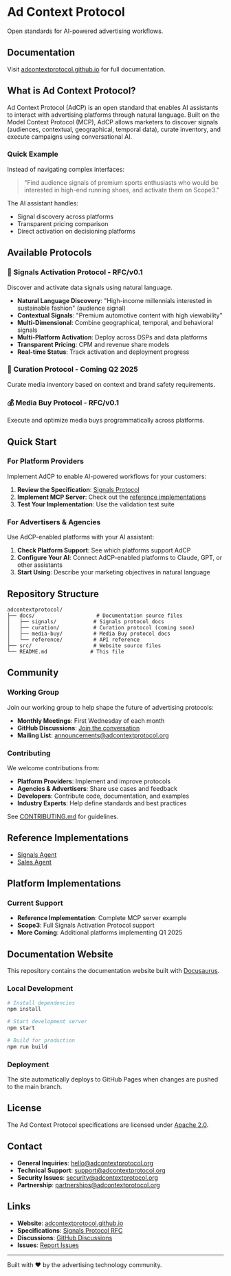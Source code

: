 # Ad Context Protocol

Open standards for AI-powered advertising workflows.

## Documentation

Visit [adcontextprotocol.github.io](https://adcontextprotocol.github.io) for full documentation.

## What is Ad Context Protocol?

Ad Context Protocol (AdCP) is an open standard that enables AI assistants to interact with advertising platforms through natural language. Built on the Model Context Protocol (MCP), AdCP allows marketers to discover signals (audiences, contextual, geographical, temporal data), curate inventory, and execute campaigns using conversational AI.

### Quick Example

Instead of navigating complex interfaces:

> "Find audience signals of premium sports enthusiasts who would be interested in high-end running shoes, and activate them on Scope3."

The AI assistant handles:
- Signal discovery across platforms
- Transparent pricing comparison  
- Direct activation on decisioning platforms

## Available Protocols

### 🎯 Signals Activation Protocol - RFC/v0.1
Discover and activate data signals using natural language.

- **Natural Language Discovery**: "High-income millennials interested in sustainable fashion" (audience signal)
- **Contextual Signals**: "Premium automotive content with high viewability"
- **Multi-Dimensional**: Combine geographical, temporal, and behavioral signals
- **Multi-Platform Activation**: Deploy across DSPs and data platforms
- **Transparent Pricing**: CPM and revenue share models
- **Real-time Status**: Track activation and deployment progress

### 📍 Curation Protocol - Coming Q2 2025
Curate media inventory based on context and brand safety requirements.

### 💰 Media Buy Protocol - RFC/v0.1  
Execute and optimize media buys programmatically across platforms.

## Quick Start

### For Platform Providers

Implement AdCP to enable AI-powered workflows for your customers:

1. **Review the Specification**: [Signals Protocol](https://adcontextprotocol.github.io/docs/signals/specification)
2. **Implement MCP Server**: Check out the [reference implementations](#reference-implementations)
3. **Test Your Implementation**: Use the validation test suite

### For Advertisers & Agencies

Use AdCP-enabled platforms with your AI assistant:

1. **Check Platform Support**: See which platforms support AdCP
2. **Configure Your AI**: Connect AdCP-enabled platforms to Claude, GPT, or other assistants
3. **Start Using**: Describe your marketing objectives in natural language

## Repository Structure

```
adcontextprotocol/
├── docs/                    # Documentation source files
│   ├── signals/            # Signals protocol docs
│   ├── curation/           # Curation protocol (coming soon)
│   ├── media-buy/          # Media Buy protocol docs
│   └── reference/          # API reference
├── src/                    # Website source files
└── README.md              # This file
```

## Community

### Working Group

Join our working group to help shape the future of advertising protocols:

- **Monthly Meetings**: First Wednesday of each month
- **GitHub Discussions**: [Join the conversation](https://github.com/adcontextprotocol/adcp/discussions)
- **Mailing List**: announcements@adcontextprotocol.org

### Contributing

We welcome contributions from:

- **Platform Providers**: Implement and improve protocols
- **Agencies & Advertisers**: Share use cases and feedback
- **Developers**: Contribute code, documentation, and examples
- **Industry Experts**: Help define standards and best practices

See [CONTRIBUTING.md](./CONTRIBUTING.md) for guidelines.

## Reference Implementations

- [Signals Agent](https://github.com/adcontextprotocol/signals-agent)
- [Sales Agent](https://github.com/adcontextprotocol/salesagent)

## Platform Implementations

### Current Support

- **Reference Implementation**: Complete MCP server example
- **Scope3**: Full Signals Activation Protocol support
- **More Coming**: Additional platforms implementing Q1 2025


## Documentation Website

This repository contains the documentation website built with [Docusaurus](https://docusaurus.io/).

### Local Development

```bash
# Install dependencies
npm install

# Start development server
npm start

# Build for production
npm run build
```

### Deployment

The site automatically deploys to GitHub Pages when changes are pushed to the main branch.

## License

The Ad Context Protocol specifications are licensed under [Apache 2.0](./LICENSE).

## Contact

- **General Inquiries**: hello@adcontextprotocol.org
- **Technical Support**: support@adcontextprotocol.org  
- **Security Issues**: security@adcontextprotocol.org
- **Partnership**: partnerships@adcontextprotocol.org

## Links

- **Website**: [adcontextprotocol.github.io](https://adcontextprotocol.github.io)
- **Specifications**: [Signals Protocol RFC](./signals-protocol-v1.md)
- **Discussions**: [GitHub Discussions](https://github.com/adcontextprotocol/adcp/discussions)
- **Issues**: [Report Issues](https://github.com/adcontextprotocol/adcp/issues)

---

Built with ❤️ by the advertising technology community.
